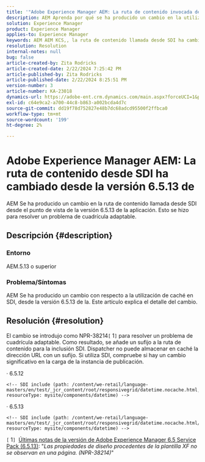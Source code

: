 ```yaml
---
title: '"Adobe Experience Manager AEM: La ruta de contenido invocada desde SDI ha cambiado desde la versión 6.5.13" de.'
description: AEM Aprenda por qué se ha producido un cambio en la utilización de caché en SDI desde la versión 6.5.13 de.
solution: Experience Manager
product: Experience Manager
applies-to: Experience Manager
keywords: AEM AEM KCS,, la ruta de contenido llamada desde SDI ha cambiado desde la versión 6.5.13 de la
resolution: Resolution
internal-notes: null
bug: false
article-created-by: Zita Rodricks
article-created-date: 2/22/2024 7:25:42 PM
article-published-by: Zita Rodricks
article-published-date: 2/22/2024 8:25:51 PM
version-number: 3
article-number: KA-23018
dynamics-url: https://adobe-ent.crm.dynamics.com/main.aspx?forceUCI=1&pagetype=entityrecord&etn=knowledgearticle&id=64c15a26-b8d1-ee11-9079-6045bd0061cb
exl-id: c64e9ca2-a700-44c8-b863-a002bcda4d7c
source-git-commit: dd19f78d752827e48b7dc68adcd95500f2ffbca0
workflow-type: tm+mt
source-wordcount: '199'
ht-degree: 2%

---
```


# Adobe Experience Manager AEM: La ruta de contenido desde SDI ha cambiado desde la versión 6.5.13 de


AEM Se ha producido un cambio en la ruta de contenido llamada desde SDI desde el punto de vista de la versión 6.5.13 de la aplicación. Esto se hizo para resolver un problema de cuadrícula adaptable.

## Descripción {#description}


### <b>Entorno</b>

AEM.5.13 o superior

### Problema/Síntomas

AEM Se ha producido un cambio con respecto a la utilización de caché en SDI, desde la versión 6.5.13 de la. Este artículo explica el detalle del cambio.


## Resolución {#resolution}


El cambio se introdujo como NPR-38214`[` 1`]`  para resolver un problema de cuadrícula adaptable. Como resultado, se añade un sufijo a la ruta de contenido para la inclusión SDI. Dispatcher no puede almacenar en caché la dirección URL con un sufijo. Si utiliza SDI, compruebe si hay un cambio significativo en la carga de la instancia de publicación.

· 6.5.12




```
<!-- SDI include (path: /content/we-retail/language-masters/en/test/_jcr_content/root/responsivegrid/datetime.nocache.html, resourceType: mysite/components/datetime) -->
```




· 6.5.13




```
<!-- SDI include (path: /content/we-retail/language-masters/en/test/_jcr_content/root/responsivegrid/datetime.nocache.html/mysite/components/datetime, resourceType: mysite/components/datetime) -->
```




`[` 1`]`  [Últimas notas de la versión de Adobe Experience Manager 6.5 Service Pack (6.5.13)](https://experienceleague.adobe.com/docs/experience-manager-65/content/release-notes/service-pack/6-5-13.html?lang=es): &quot;*Las propiedades de diseño procedentes de la plantilla XF no se observan en una página. (NPR-38214)*&quot;
